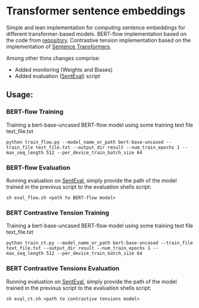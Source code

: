 # Transformer sentence embeddings

Simple and lean implementation for computing sentence embeddings for different transformer-based models. BERT-flow implementation based on the code from [repository](https://github.com/UKPLab/pytorch-bertflow). Contrastive tension implementation based on the implementation of [Sentence Transformers](https://github.com/UKPLab/sentence-transformers).

Among other thins changes comprise:
* Added monitoring (Weights and Biases)
* Added evaluation ([SentEval](https://github.com/facebookresearch/SentEval)) script

## Usage:


### BERT-flow Training 

Training a bert-base-uncased BERT-flow model using some training text file text_file.txt
```
python train_flow.py --model_name_or_path bert-base-uncased --train_file text_file.txt --output_dir result --num_train_epochs 1 --max_seq_length 512 --per_device_train_batch_size 64
```

### BERT-flow Evaluation

Running evaluation on [SentEval](https://github.com/facebookresearch/SentEval), simply provide the path of the model trained in the previous script to the evaluation shells script:

```
sh eval_flow.sh <path to BERT-flow model>
```


### BERT Contrastive Tension Training 

Training a bert-base-uncased BERT-flow model using some training text file text_file.txt
```
python train_ct.py --model_name_or_path bert-base-uncased --train_file text_file.txt --output_dir result --num_train_epochs 1 --max_seq_length 512 --per_device_train_batch_size 64
```

### BERT Contrastive Tensions Evaluation

Running evaluation on [SentEval](https://github.com/facebookresearch/SentEval), simply provide the path of the model trained in the previous script to the evaluation shells script:

```
sh eval_ct.sh <path to contrastive tensions model>
```

